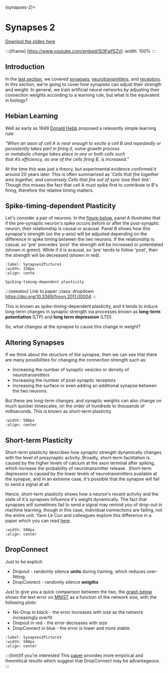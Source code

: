 (synapses-2)=
# Synapses 2

[Downlod the slides here](W2-V1-synapses-2.pptx)

:::{iframe} https://www.youtube.com/embed/SI3FalfSZVI
:width: 100%
:::

## Introduction

In the [last section](#synapses1-page), we covered [synapses](#chemical-synapses), [neurotransmitters](neurotransmitters-paragraph), and [receptors](receptors). In this section, we're going to cover how synapses can adjust their strength and weight.
In general, we train artificial neural networks by adjusting their connection weights according to a learning rule, but what is the equivalent in biology? 

## Hebian Learning

Well as early as 1949 [Donald Hebb](https://en.wikipedia.org/wiki/Donald_O._Hebb) proposed a relevantly simple learning rule: 

_"When an axon of cell A is near enough to excite a cell B and repeatedly or persistently takes part in firing it, some growth process or metabolic change takes place in one or both cells such that A’s efficiency, as one of the cells firing B, is increased."_

At the time this was just a theory, but experimental evidence confirmed it around 20 years later.
This is often summarised as _'Cells that fire together wire together, and conversely Cells that fire out of sync lose their link'._
Though this misses the fact that cell A must spike first to contribute to B's firing, therefore the relative timing matters. 

## Spike-timing-dependent Plasticity

Let's consider a pair of neurons. In the [figure below](Synapses2Picture1), panel A illustrates that if the pre-synaptic neuron's spike occurs before or after the post-synaptic neuron, their relationship is causal or acausal. Panel B shows how this synapse's strength (on the y-axis) will be adjusted depending on the difference in spike timing between the two neurons. If the relationship is casual, so 'pre' precedes 'post' the strength will be increased or potentiated (shown in green). While if it is acausal, so 'pre' tends to follow 'post', then the strength will be decreased (shown in red).

```{figure} Synapses2Picture1.jpg
:label: Synapses2Picture1
:width: 330px
:align: cente

Spiking-timing-dependent plasticity
```

:::{seealso} Link to paper
:class: dropdown
https://doi.org/10.3389/fnsyn.2011.00004
:::

This is known as spike-timing-dependent plasticity, and it tends to induce long-term changes in synaptic strength via processes known as **long-term potentiation** (LTP) and **long term depression** (LTD).

So, what changes at the synapse to cause this change in weight?

## Altering Synapses

If we think about the structure of the synapse, then we can see that there are many possibilities for changing the connection strength such as:

* Increasing the number of synaptic vesicles or density of neurotransmitters
* Increasing the number of post-synaptic receptors
* Increasing the surface or even adding an additional synapse between the two neurons.

But these are long-term changes, and synaptic weights can also change on much quicker timescales, on the order of hundreds to thousands of milliseconds. This is known as short-term plasticity.

```{figure} Picture3.png
:width: 500px
:align: center
```

## Short-term Plasticity

Short-term plasticity describes how synaptic strength dynamically changes with the level of presynaptic activity. Broadly, short-term facilitation is caused by the higher levels of calcium at the axon terminal after spiking, which increase the probability of neurotransmitter release. 
Short-term depression is caused by the lower levels of neurotransmitters available at the synapse, and in an extreme case, it's possible that the synapse will fail to send a signal at all. 

Hence, short-term plasticity shows how a neuron's recent activity and the state of it's synapses influence it's weight dynamically. The fact that synapses will sometimes fail to send a signal may remind you of drop-out in machine learning, though in this case, individual connections are failing, not the entire unit. Yann Le Cun and colleagues explore this difference in a paper which you can read [here](http://www.scholarpedia.org/article/Short-term_synaptic_plasticity).

```{figure} Synapses2Picture2.png
:width: 500px
:align: center
```

## DropConnect

Just to be explicit:

* Dropout - randomly silence **units** during training, which reduces over-fitting.
* DropConnect - randomly silence **weigths**

Just to give you a quick comparison between the two, the [graph below](Synapses2Picture3) shows the text error on [MNIST](https://en.wikipedia.org/wiki/MNIST_database) as a function of the network size, with the following plots:

* No-Drop in black - the error increases with size as the network increasingly overfit
* Dropout in red - the error decreases with size
* DropConnect in blue - the error is lower and more stable.

```{figure} Synapses2Picture3.png
:label: Synapses2Picture3
:width: 500px
:align: center
```
:::{hint}If you're interested 
This [paper](https://proceedings.mlr.press/v28/wan13.html) provides more empirical and theoretical results which suggest that DropConnect may be advantageous.
:::